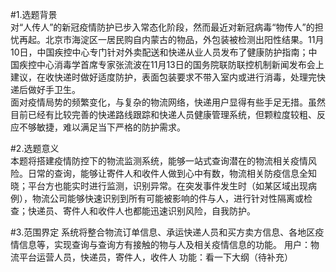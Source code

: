 
#1.选题背景<br>
对“人传人”的新冠疫情防护已步入常态化阶段，然而最近对新冠病毒“物传人”的担忧再起。北京市海淀区一居民购自内蒙古的物品，外包装被检测出阳性结果。11月10日，中国疾控中心专门针对外卖配送和快递从业人员发布了健康防护指南；中国疾控中心消毒学首席专家张流波在11月13日的国务院联防联控机制新闻发布会上建议，在收快递时做好适度防护，表面包装要求不带入室内或进行消毒，处理完快递后做好手卫生。<br>
面对疫情局势的频繁变化，与复杂的物流网络，快递用户显得有些手足无措。虽然目前已经有比较完善的快递路线跟踪和快递人员健康管理系统，但颗粒度较粗、反应不够敏捷，难以满足当下严格的防护需求。

#2.选题意义<br>
本题将搭建疫情防控下的物流监测系统，能够一站式查询潜在的物流相关疫情风险。日常的查询，能够让寄件人和收件人做到心中有数，物流相关防疫信息全知晓；平台方也能实时进行监测，识别异常。在突发事件发生时（如某区域出现病例），物流公司能够快速识别到所有可能被影响的件与人，进行针对性隔离或检查；快递员、寄件人和收件人也都能迅速识别风险，自我防护。

#3.范围界定
系统将整合物流订单信息、承运快递人员和买方卖方信息、各地区疫情信息等，实现查询与查询方有接触的物与人及相关疫情信息的功能。
用户：物流平台运营人员，快递员，寄件人，收件人
功能：看一下大纲（待补充）
